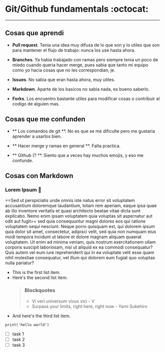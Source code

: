 # Git/Github fundamentals :octocat:
_ _ _

## Cosas que aprendi
- **Pull request**. Tenia una idea muy difusa de lo que son y 
lo utiles que son para mantener el flujo de trabajo: nunca los use hasta ahora.

- **Branches**. Ya habia trabajado con ramas pero siempre tenia un poco de miedo 
cuando queria hacer merge, pues sabia que tanto mi equipo como yo hacia cosas que no les correspondian, je.

- **Issues**. No sabia que eran hasta ahora, muy utiles.
- **Markdown**. Aparte de los basicos no sabia nada, es bueno saberlo.
- **Forks**. Los encuentro bastante utiles para modificar cosas o contribuir al codigo de alguien mas.

## Cosas que me confunden
- ** Los comandos de git **. No es que se me dificulte pero me gustaria aprender
a usarlos bien.

- ** Hacer merge y ramas en general **. Falta practica.
- ** Github (? **. Siento que a veces hay muchos emojis, y eso me confunde.

## Cosas con Markdown
### Lorem Ipsum 🌮

==Sed ut perspiciatis unde omnis iste natus error sit voluptatem accusantium doloremque laudantium, totam rem aperiam, eaque ipsa quae ab illo inventore veritatis et quasi architecto beatae vitae dicta sunt explicabo. Nemo enim ipsam voluptatem quia voluptas sit aspernatur aut odit aut fugit== sed quia consequuntur magni dolores eos qui ratione voluptatem sequi nesciunt. Neque porro quisquam est, qui dolorem ipsum quia dolor sit amet, consectetur, adipisci velit, sed quia non numquam eius modi tempora incidunt ut labore et dolore magnam aliquam quaerat voluptatem. Ut enim ad minima veniam, quis nostrum exercitationem ullam corporis suscipit laboriosam, nisi ut aliquid ex ea commodi consequatur? Quis autem vel eum iure reprehenderit qui in ea voluptate velit esse quam nihil molestiae consequatur, vel illum qui dolorem eum fugiat quo voluptas nulla pariatur?


* This is the first list item.
* Here's the second list item.
    > ### Blockquotes
    > - Vi veri universum vivus vici - V
    > - Surpass your limits, right here, right now - Yami Sukehiro
* And here's the third list item.

`print('hello world')`

- [ ] task 1
- [ ] task 2
- [ ] task 3
